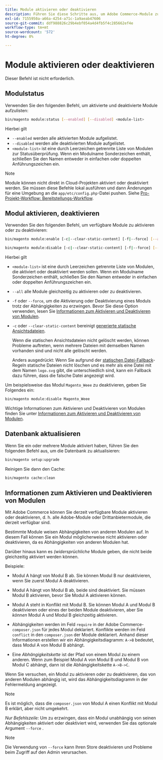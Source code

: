 ```yaml
---
title: Module aktivieren oder deaktivieren
description: Führen Sie diese Schritte aus, um Adobe Commerce-Module zu verwalten.
exl-id: 7155950a-a66a-4254-a71c-1a9aeab47606
source-git-commit: ddf988826c29b4ebf054a4d4fb5f4c285662ef4e
workflow-type: tm+mt
source-wordcount: '572'
ht-degree: 0%

---
```


# Module aktivieren oder deaktivieren

Dieser Befehl ist nicht erforderlich.

## Modulstatus

Verwenden Sie den folgenden Befehl, um aktivierte und deaktivierte Module aufzulisten:

```bash
bin/magento module:status [--enabled] [--disabled] <module-list>
```

Hierbei gilt

* `--enabled` werden alle aktivierten Module aufgelistet.
* `--disabled` werden alle deaktivierten Module aufgelistet.
* `<module-list>` ist eine durch Leerzeichen getrennte Liste von Modulen zur Statusüberprüfung. Wenn ein Modulname Sonderzeichen enthält, schließen Sie den Namen entweder in einfachen oder doppelten Anführungszeichen ein.

>[!NOTE]
>
>Module können nicht direkt in Cloud-Projekten aktiviert oder deaktiviert werden. Sie müssen diese Befehle lokal ausführen und dann Änderungen für eine Umgebung an die `app/etc/config.php`-Datei pushen. Siehe [Pro-Projekt-Workflow: Bereitstellungs-Workflow](https://experienceleague.adobe.com/docs/commerce-cloud-service/user-guide/architecture/pro-develop-deploy-workflow.html#deployment-workflow).

## Modul aktivieren, deaktivieren

Verwenden Sie den folgenden Befehl, um verfügbare Module zu aktivieren oder zu deaktivieren:

```bash
bin/magento module:enable [-c|--clear-static-content] [-f|--force] [--all] <module-list>
```

```bash
bin/magento module:disable [-c|--clear-static-content] [-f|--force] [--all] <module-list>
```

Hierbei gilt

* `<module-list>` ist eine durch Leerzeichen getrennte Liste von Modulen, die aktiviert oder deaktiviert werden sollen. Wenn ein Modulname Sonderzeichen enthält, schließen Sie den Namen entweder in einfachen oder doppelten Anführungszeichen ein.
* `--all` alle Module gleichzeitig zu aktivieren oder zu deaktivieren.
* `-f` oder `--force`, um die Aktivierung oder Deaktivierung eines Moduls trotz der Abhängigkeiten zu erzwingen. Bevor Sie diese Option verwenden, lesen Sie [Informationen zum Aktivieren und Deaktivieren von Modulen](#about-enabling-and-disabling-modules).
* `-c` oder `--clear-static-content` bereinigt [generierte statische Ansichtsdateien](../../configuration/cli/static-view-file-deployment.md).

  Wenn die statischen Ansichtsdateien nicht gelöscht werden, können Probleme auftreten, wenn mehrere Dateien mit demselben Namen vorhanden sind und nicht alle gelöscht werden.

  Anders ausgedrückt: Wenn Sie aufgrund der [statischen Datei-Fallback](../../configuration/cli/static-view-file-deployment.md)-Regeln statische Dateien nicht löschen und es mehr als eine Datei mit dem Namen `logo.svg` gibt, die unterschiedlich sind, kann ein Fallback dazu führen, dass die falsche Datei angezeigt wird.

Um beispielsweise das Modul `Magento_Weee` zu deaktivieren, geben Sie Folgendes ein:

```bash
bin/magento module:disable Magento_Weee
```

Wichtige Informationen zum Aktivieren und Deaktivieren von Modulen finden Sie unter [Informationen zum Aktivieren und Deaktivieren von Modulen](#about-enabling-and-disabling-modules).

## Datenbank aktualisieren

Wenn Sie ein oder mehrere Module aktiviert haben, führen Sie den folgenden Befehl aus, um die Datenbank zu aktualisieren:

```bash
bin/magento setup:upgrade
```

Reinigen Sie dann den Cache:

```bash
bin/magento cache:clean
```

## Informationen zum Aktivieren und Deaktivieren von Modulen

Mit Adobe Commerce können Sie derzeit verfügbare Module aktivieren oder deaktivieren, d. h. alle Adobe-Module oder Drittanbietermodule, die derzeit verfügbar sind.

Bestimmte Module weisen Abhängigkeiten von anderen Modulen auf. In diesem Fall können Sie ein Modul möglicherweise nicht aktivieren oder deaktivieren, da es Abhängigkeiten von anderen Modulen hat.

Darüber hinaus kann es *(widersprüchliche* Module geben, die nicht beide gleichzeitig aktiviert werden können.

Beispiele:

* Modul A hängt von Modul B ab. Sie können Modul B nur deaktivieren, wenn Sie zuerst Modul A deaktivieren.

* Modul A hängt von Modul B ab, beide sind deaktiviert. Sie müssen Modul B aktivieren, bevor Sie Modul A aktivieren können.

* Modul A steht in Konflikt mit Modul B. Sie können Modul A und Modul B deaktivieren oder eines der beiden Module deaktivieren, aber Sie *können* Modul A und Modul B gleichzeitig aktivieren.

* Abhängigkeiten werden im Feld `require` in der Adobe Commerce-`composer.json` für jedes Modul deklariert. Konflikte werden im Feld `conflict` in den `composer.json` der Module deklariert. Anhand dieser Informationen erstellen wir ein Abhängigkeitsdiagramm: `A->B` bedeutet, dass Modul A von Modul B abhängt.

* Eine *Abhängigkeitskette* ist der Pfad von einem Modul zu einem anderen. Wenn zum Beispiel Modul A von Modul B und Modul B von Modul C abhängt, dann ist die Abhängigkeitskette `A->B->C`.

Wenn Sie versuchen, ein Modul zu aktivieren oder zu deaktivieren, das von anderen Modulen abhängig ist, wird das Abhängigkeitsdiagramm in der Fehlermeldung angezeigt.

>[!NOTE]
>
>Es ist möglich, dass die `composer.json` von Modul A einen Konflikt mit Modul B erklärt, aber nicht umgekehrt.

*Nur Befehlszeile:* Um zu erzwingen, dass ein Modul unabhängig von seinen Abhängigkeiten aktiviert oder deaktiviert wird, verwenden Sie das optionale Argument `--force` .

>[!NOTE]
>
>Die Verwendung von `--force` kann Ihren Store deaktivieren und Probleme beim Zugriff auf den Admin verursachen.
